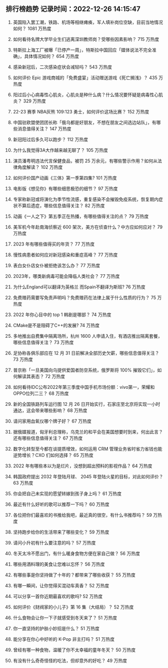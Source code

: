 
## 排行榜趋势 记录时间：2022-12-26 14:15:47
  
  1. 英国陷入罢工潮，铁路、机场等相继瘫痪，军人填补岗位空缺，目前当地情况如何？ 1081 万热度
    
  2. 如何看待名牌大学毕业生们逃离深圳教师岗？受哪些因素影响？ 715 万热度
    
  3. 特斯拉上海工厂被曝「已停产一周」，特斯拉中国回应「媒体说法不完全准确」，具体情况如何？ 654 万热度
    
  4. 感染新冠后，二次感染症状会减轻吗？ 543 万热度
    
  5. 如何评价 Epic 游戏商城的「免费盛宴」活动赠送游戏《死亡搁浅》？ 435 万热度
    
  6. 阳过后小心病毒性心肌炎，心肌炎是种什么病？什么情况要怀疑是病毒性心肌炎？ 329 万热度
    
  7. 22-23 赛季 NBA灰熊 109:123 勇士，如何评价这场比赛？ 152 万热度
    
  8. 中国驻欧盟使团团长称「俄乌都是好朋友，不想在朋友之间选边站队」，有哪些消息值得关注？ 147 万热度
    
  9. 新冠阳过后多久可以跑步？ 112 万热度
    
  10. 为什么我觉得3A大作越来越无聊了？ 105 万热度
    
  11. 演员潘粤明违法代言保健食品，被罚 25 万余元，有哪些警示作用？如何从法律角度解读？ 102 万热度
    
  12. 如何评价国产动画《三体》第一季第四集? 101 万热度
    
  13. 电影版《想见你》有哪些细思极恐的细节？ 97 万热度
    
  14. 专家称新冠或将演化为季节性流感，重复感染不会摧毁免疫系统，恢复期内症状不算后遗症，哪些信息值得关注？ 82 万热度
    
  15. 动画《一人之下》第五季正在热播，有哪些值得关注的点？ 79 万热度
    
  16. 美军机今年赴南海侦察近 600 架次，美方在侦查什么？中方应如何应对？ 79 万热度
    
  17. 2023 年有哪些值得买的年货？ 77 万热度
    
  18. 慢性病患者如何应对新冠感染和重症高峰？ 77 万热度
    
  19. 表白女仆店女仆被拒绝该怎么办？ 77 万热度
    
  20. 2023年，哪类新病毒可能会降临人类社会？ 77 万热度
    
  21. 为什么England可以翻译为英格兰 而Spain不翻译为斯班? 76 万热度
    
  22. 免费赠药需要写免责声明吗？免费赠药在法律上属于什么性质的行为？ 75 万热度
    
  23. 2022 年你心目中的 top 1 韩剧是哪部？ 74 万热度
    
  24. CMake是不是阻碍了C++的发展? 74 万热度
    
  25. 多地推出自费集中隔离场所，杭州 1600 人申请入住，有酒店推出隔离套餐，哪些信息值得关注？ 73 万热度
    
  26. 足协称各俱乐部应在 12 月 31 日前解决全部历史欠薪，哪些信息值得关注？ 73 万热度
    
  27. 普京称「一旦美国向乌提供爱国者防空系统，俄罗斯将 100% 摧毁它们」，如何解读其表态？ 72 万热度
    
  28. 如何看待IDC公布2022年第三季度中国手机市场份额：vivo第一，荣耀和OPPO位列二三？ 68 万热度
    
  29. 新的全国铁路列车运行图 12 月 26 日开始实行，石家庄至北京将实现一小时通达，这会带来哪些影响？ 68 万热度
    
  30. 请问家用血氧仪哪个牌子好？ 67 万热度
    
  31. 据俄媒报道，匈牙利总理称，乌克兰的和平会在美国想要时到来，何出此言？还有哪些信息值得关注？ 67 万热度
    
  32. 数字化转型至今都在谈提质增效，如何运用 CRM 管理业务省时省力省钱也能逆势增长？CXO 们如何选择？ 65 万热度
    
  33. 2022 年有哪些本以为是烂片，没想到超出预料的影视作品？ 64 万热度
    
  34. 韩国政府提出 2032 年登陆月球、 2045 年登陆火星的目标，对此如何评价？ 63 万热度
    
  35. 你会把自己未实现的愿望转嫁到孩子身上吗？ 61 万热度
    
  36. 最近有什么好听的歌可以推荐一下吗？ 60 万热度
    
  37. 各位把你们最喜欢的书推给我吧，最近真的很空，有什么书推荐吗？ 59 万热度
    
  38. 坚持跑步给你的生活带来了哪些变化？ 59 万热度
    
  39. 请问小升初有什么要注意的吗？ 57 万热度
    
  40. 冬天太冷不愿出门，有什么暖身食物方便在家自己做？ 56 万热度
    
  41. 哪些用酒料理的美食让您难以忘怀？ 56 万热度
    
  42. 有哪些事是你坚持做了十年的？都带来了哪些收获？ 55 万热度
    
  43. 有哪一瞬间，让你觉得买混动车真香？ 52 万热度
    
  44. 可以分享一首你近期最喜欢的歌吗? 52 万热度
    
  45. 如何评价《财阀家的小儿子》第 16 集（大结局）？ 52 万热度
    
  46. 什么食物会让你一下子就感受到冬天来了？ 51 万热度
    
  47. 你一直坚持的护肤小妙招是什么？ 51 万热度
    
  48. 能分享在你心中好听的 K-Pop 非主打吗？ 51 万热度
    
  49. 曾经有哪一种食物，温暖了你不太幸福的童年冬天？ 50 万热度
    
  50. 有没有什么奇奇怪怪的吃法，但却意外的好吃？ 49 万热度
    